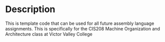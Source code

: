 # Description
This is template code that can be used for all future assembly language assignments.  This is specifically for the 
CIS208 Machine Organization and Architecture class at Victor Valley College
